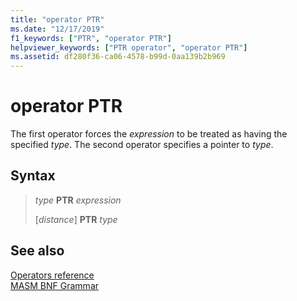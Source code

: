 ```yaml
---
title: "operator PTR"
ms.date: "12/17/2019"
f1_keywords: ["PTR", "operator PTR"]
helpviewer_keywords: ["PTR operator", "operator PTR"]
ms.assetid: df280f36-ca06-4578-b99d-0aa139b2b969
---
```

# operator PTR

The first operator forces the *expression* to be treated as having the specified *type*. The second operator specifies a pointer to *type*.

## Syntax

> *type* **PTR** *expression*
>
> \[*distance*] **PTR** *type*

## See also

[Operators reference](operators-reference.md)<br/>
[MASM BNF Grammar](masm-bnf-grammar.md)
